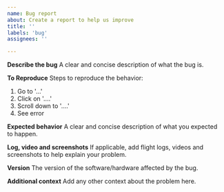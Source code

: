 ```yaml
---
name: Bug report
about: Create a report to help us improve
title: ''
labels: 'bug'
assignees: ''

---
```


**Describe the bug**
A clear and concise description of what the bug is.

**To Reproduce**
Steps to reproduce the behavior:
1. Go to '...'
2. Click on '....'
3. Scroll down to '....'
4. See error

**Expected behavior**
A clear and concise description of what you expected to happen.

**Log, video and screenshots**
If applicable, add flight logs, videos and screenshots to help explain your problem.

**Version**
The version of the software/hardware affected by the bug.

**Additional context**
Add any other context about the problem here.
